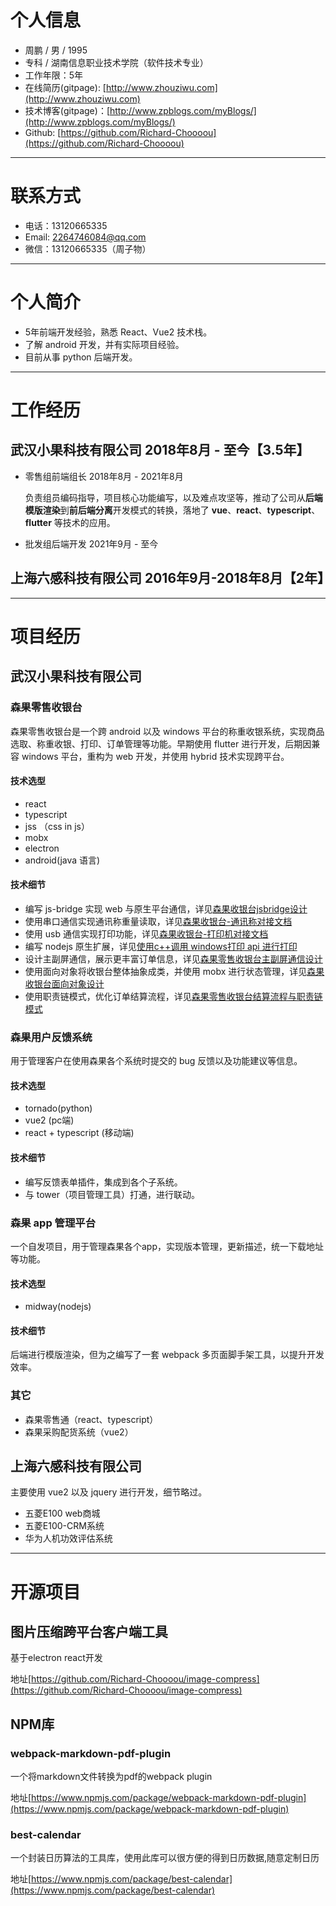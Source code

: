 

# 个人信息

* 周鹏 / 男 / 1995
* 专科 / 湖南信息职业技术学院（软件技术专业）
* 工作年限：5年
* 在线简历(gitpage): [http://www.zhouziwu.com](http://www.zhouziwu.com)
* 技术博客(gitpage)：[http://www.zpblogs.com/myBlogs/](http://www.zpblogs.com/myBlogs/)
* Github: [https://github.com/Richard-Choooou](https://github.com/Richard-Choooou)

---

# 联系方式
* 电话：13120665335
* Email: 2264746084@qq.com
* 微信：13120665335（周子物）

---
# 个人简介
* 5年前端开发经验，熟悉 React、Vue2 技术栈。
* 了解 android 开发，并有实际项目经验。
* 目前从事 python 后端开发。

---
# 工作经历
## 武汉小果科技有限公司 2018年8月 - 至今【3.5年】
* 零售组前端组长 2018年8月 - 2021年8月 

    负责组员编码指导，项目核心功能编写，以及难点攻坚等，推动了公司从**后端模版渲染**到**前后端分离**开发模式的转换，落地了 **vue**、**react**、**typescript**、**flutter** 等技术的应用。
* 批发组后端开发 2021年9月 - 至今

## 上海六感科技有限公司 2016年9月-2018年8月【2年】

---

# 项目经历
## 武汉小果科技有限公司
### 森果零售收银台
森果零售收银台是一个跨 android 以及 windows 平台的称重收银系统，实现商品选取、称重收银、打印、订单管理等功能。早期使用 flutter 进行开发，后期因兼容 windows 平台，重构为 web 开发，并使用 hybrid 技术实现跨平台。
#### 技术选型
* react
* typescript
* jss （css in js）
* mobx
* electron
* android(java 语言)

#### 技术细节
* 编写 js-bridge 实现 web 与原生平台通信，详见[森果收银台jsbridge设计](https://www.zpblogs.com/myBlogs/2021/02/07/%E6%A3%AE%E6%9E%9C%E6%94%B6%E9%93%B6%E5%8F%B0jsbridge%E8%AE%BE%E8%AE%A1)
* 使用串口通信实现通讯称重量读取，详见[森果收银台-通讯称对接文档](https://www.zpblogs.com/myBlogs/2021/01/20/%E9%80%9A%E8%AE%AF%E7%A7%B0%E5%AF%B9%E6%8E%A5%E6%96%87%E6%A1%A3/)
* 使用 usb 通信实现打印功能，详见[森果收银台-打印机对接文档](https://www.zpblogs.com/myBlogs/2021/01/22/%E6%A3%AE%E6%9E%9C%E6%94%B6%E9%93%B6%E5%8F%B0-%E6%89%93%E5%8D%B0%E6%9C%BA%E5%AF%B9%E6%8E%A5%E6%96%87%E6%A1%A3/)
* 编写 nodejs 原生扩展，详见[使用c++调用 windows打印 api 进行打印](https://www.zpblogs.com/myBlogs/2020/06/27/%E4%BD%BF%E7%94%A8-c-%E8%B0%83%E7%94%A8-windows-%E6%89%93%E5%8D%B0-api-%E8%BF%9B%E8%A1%8C%E6%89%93%E5%8D%B0/)
* 设计主副屏通信，展示更丰富订单信息，详见[森果零售收银台主副屏通信设计](https://www.zpblogs.com/myBlogs/2021/08/20/%E6%A3%AE%E6%9E%9C%E9%9B%B6%E5%94%AE%E6%94%B6%E9%93%B6%E5%8F%B0%E5%89%AF%E5%B1%8F%E9%80%9A%E4%BF%A1%E8%AE%BE%E8%AE%A1/)
* 使用面向对象将收银台整体抽象成类，并使用 mobx 进行状态管理，详见[森果收银台面向对象设计](https://www.zpblogs.com/myBlogs/2021/08/23/%E6%A3%AE%E6%9E%9C%E9%9B%B6%E5%94%AE%E6%94%B6%E9%93%B6%E5%8F%B0%E9%9D%A2%E5%90%91%E5%AF%B9%E8%B1%A1%E8%AE%BE%E8%AE%A1)
* 使用职责链模式，优化订单结算流程，详见[森果零售收银台结算流程与职责链模式](https://www.zpblogs.com/myBlogs/2021/08/27/%E6%A3%AE%E6%9E%9C%E9%9B%B6%E5%94%AE%E6%94%B6%E9%93%B6%E5%8F%B0%E7%BB%93%E7%AE%97%E6%B5%81%E7%A8%8B%E4%B8%8E%E8%81%8C%E8%B4%A3%E9%93%BE%E6%A8%A1%E5%BC%8F/)

### 森果用户反馈系统
用于管理客户在使用森果各个系统时提交的 bug 反馈以及功能建议等信息。
#### 技术选型
* tornado(python)
* vue2 (pc端)
* react + typescript (移动端)

#### 技术细节
* 编写反馈表单插件，集成到各个子系统。
* 与 tower（项目管理工具）打通，进行联动。 

### 森果 app 管理平台
一个自发项目，用于管理森果各个app，实现版本管理，更新描述，统一下载地址等功能。
#### 技术选型
* midway(nodejs)

#### 技术细节
后端进行模版渲染，但为之编写了一套 webpack 多页面脚手架工具，以提升开发效率。
### 其它
* 森果零售通（react、typescript）
* 森果采购配货系统（vue2）

## 上海六感科技有限公司
主要使用 vue2 以及 jquery 进行开发，细节略过。
* 五菱E100 web商城
* 五菱E100-CRM系统
* 华为人机功效评估系统

---

# 开源项目

## 图片压缩跨平台客户端工具
基于electron react开发

地址[https://github.com/Richard-Choooou/image-compress](https://github.com/Richard-Choooou/image-compress)

## NPM库
### webpack-markdown-pdf-plugin
一个将markdown文件转换为pdf的webpack plugin

地址[https://www.npmjs.com/package/webpack-markdown-pdf-plugin](https://www.npmjs.com/package/webpack-markdown-pdf-plugin)
### best-calendar
一个封装日历算法的工具库，使用此库可以很方便的得到日历数据,随意定制日历

地址[https://www.npmjs.com/package/best-calendar](https://www.npmjs.com/package/best-calendar)

